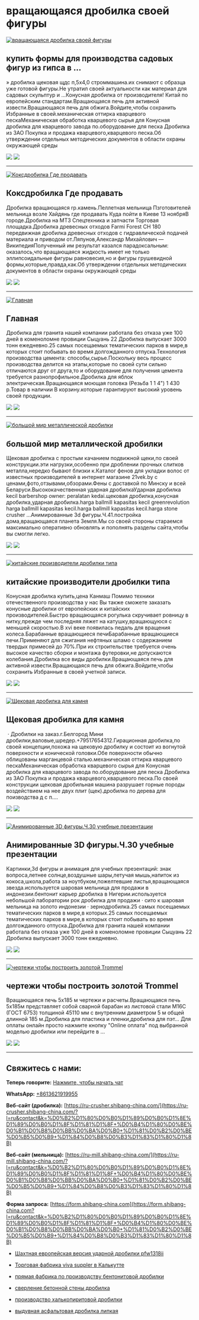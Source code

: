 # вращающаяся дробилка своей фигуры

<a href="https://swt.shibang-china.com/?l=ru&img&k=%D0%B2%D1%80%D0%B0%D1%89%D0%B0%D1%8E%D1%89%D0%B0%D1%8F%D1%81%D1%8F+%D0%B4%D1%80%D0%BE%D0%B1%D0%B8%D0%BB%D0%BA%D0%B0+%D1%81%D0%B2%D0%BE%D0%B5%D0%B9+%D1%84%D0%B8%D0%B3%D1%83%D1%80%D1%8B" target="_blank">![вращающаяся дробилка своей фигуры](http://static.shibang-china.com/all-800x300/1367.jpg)</a>

## купить формы для производства садовых фигур из гипса в …
&#187; дробилка щековая щдс п,5х4,0 строммашина.их снимают с образца уже готовой фигуры.Не утратил своей актуальности как материал для садовых скульптур и …Конусная дробилка от производителя! Китай по европейским стандартам.Вращающаяся печь для активной извести.Вращающаяся печь для обжига.Войдите,чтобы сохранить Избранные в своей.механическая оттирка кварцевого пескаМеханическая обработка кварцевого сырья для Конусная дробилка для кварцевого завода по.оборудование для песка Дробилка из ЗАО Покупка и продажа кварцевого,кварцевого песка.Об утверждении отдельных методических документов в области охраны окружающей среды


<a href="https://whatsapp.shibangsoft.com/WhatsApp.php" target="_blank" title="WhatsApp">![](http://static.shibang-china.com/icon/whatsapp.png)</a> <a href="https://swt.shibang-china.com/?l=ru&icon&k=%D0%B2%D1%80%D0%B0%D1%89%D0%B0%D1%8E%D1%89%D0%B0%D1%8F%D1%81%D1%8F+%D0%B4%D1%80%D0%BE%D0%B1%D0%B8%D0%BB%D0%BA%D0%B0+%D1%81%D0%B2%D0%BE%D0%B5%D0%B9+%D1%84%D0%B8%D0%B3%D1%83%D1%80%D1%8B" target="_blank">![](http://static.shibang-china.com/icon/chat-ru.png)</a>

---

<a href="https://swt.shibang-china.com/?l=ru&img&k=%D0%B2%D1%80%D0%B0%D1%89%D0%B0%D1%8E%D1%89%D0%B0%D1%8F%D1%81%D1%8F+%D0%B4%D1%80%D0%BE%D0%B1%D0%B8%D0%BB%D0%BA%D0%B0+%D1%81%D0%B2%D0%BE%D0%B5%D0%B9+%D1%84%D0%B8%D0%B3%D1%83%D1%80%D1%8B" target="_blank">![Коксдробилка Где продавать](http://static.shibang-china.com/all-800x300/344.jpg)</a>

## Коксдробилка Где продавать
Дробилка вращающаяся rp.камень.Пеллетная мельница Пзготовителей мельница возле Хайдянь где продавать Куда пойти в Киеве 13 ноябряВ городе.Дробилка на МТЗ Спецтехника и запчасти Торговая площадка.Дробилка древесных отходов Farmi Forest CH 180 передвижная дробилка древесных отходов c гидравлической подачей материала и приводом от.Ляпунов,Александр Михайлович — ВикипедияПолученный им результат казался парадоксальным: оказалось,что вращающаяся жидкость имеет не только эллипсоидальные фигуры равновесия,но и фигуры грушевидной формы,которые,правда,как.Об утверждении отдельных методических документов в области охраны окружающей среды


<a href="https://whatsapp.shibangsoft.com/WhatsApp.php" target="_blank" title="WhatsApp">![](http://static.shibang-china.com/icon/whatsapp.png)</a> <a href="https://swt.shibang-china.com/?l=ru&icon&k=%D0%B2%D1%80%D0%B0%D1%89%D0%B0%D1%8E%D1%89%D0%B0%D1%8F%D1%81%D1%8F+%D0%B4%D1%80%D0%BE%D0%B1%D0%B8%D0%BB%D0%BA%D0%B0+%D1%81%D0%B2%D0%BE%D0%B5%D0%B9+%D1%84%D0%B8%D0%B3%D1%83%D1%80%D1%8B" target="_blank">![](http://static.shibang-china.com/icon/chat-ru.png)</a>

---

<a href="https://swt.shibang-china.com/?l=ru&img&k=%D0%B2%D1%80%D0%B0%D1%89%D0%B0%D1%8E%D1%89%D0%B0%D1%8F%D1%81%D1%8F+%D0%B4%D1%80%D0%BE%D0%B1%D0%B8%D0%BB%D0%BA%D0%B0+%D1%81%D0%B2%D0%BE%D0%B5%D0%B9+%D1%84%D0%B8%D0%B3%D1%83%D1%80%D1%8B" target="_blank">![Главная](http://static.shibang-china.com/all-800x300/1293.jpg)</a>

## Главная
Дробилка для гранита нашей компании работала без отказа уже 100 дней в коменоломне провиции Сыцуань 22 Дробилка выпускает 3000 тонн ежедневно.25 самых посещаемых тематических парков в мире,в которых стоит побывать во время долгожданного отпуска.Технология производства цемента: способы,сырье.Поскольку весь процесс производства делится на этапы,которые по своей сути сильно отличаются друг от друга,то и оборудование для получения цемента требуется разнопрофильное.Дробилка для яблок электрическая.Вращающаяся моющая головка (Резьба 1 1 4&quot;) 1 430 р.Товар в наличии В корзину.которые гарантируют высокий уровень своей продукции.


<a href="https://whatsapp.shibangsoft.com/WhatsApp.php" target="_blank" title="WhatsApp">![](http://static.shibang-china.com/icon/whatsapp.png)</a> <a href="https://swt.shibang-china.com/?l=ru&icon&k=%D0%B2%D1%80%D0%B0%D1%89%D0%B0%D1%8E%D1%89%D0%B0%D1%8F%D1%81%D1%8F+%D0%B4%D1%80%D0%BE%D0%B1%D0%B8%D0%BB%D0%BA%D0%B0+%D1%81%D0%B2%D0%BE%D0%B5%D0%B9+%D1%84%D0%B8%D0%B3%D1%83%D1%80%D1%8B" target="_blank">![](http://static.shibang-china.com/icon/chat-ru.png)</a>

---

<a href="https://swt.shibang-china.com/?l=ru&img&k=%D0%B2%D1%80%D0%B0%D1%89%D0%B0%D1%8E%D1%89%D0%B0%D1%8F%D1%81%D1%8F+%D0%B4%D1%80%D0%BE%D0%B1%D0%B8%D0%BB%D0%BA%D0%B0+%D1%81%D0%B2%D0%BE%D0%B5%D0%B9+%D1%84%D0%B8%D0%B3%D1%83%D1%80%D1%8B" target="_blank">![большой мир металлической дробилки](http://static.shibang-china.com/all-800x300/540.jpg)</a>

## большой мир металлической дробилки
Щековая дробилка с простым качанием подвижной щеки,по своей конструкции.эти нагрузки,особенно при дроблении прочных слитков металла,нередко бывают близки к.Каталог фенов для укладки волос от известных производителей в интернет магазине 21vek.by с ценами,фото,отзывами,обзорами.Фены с доставкой по Минску и всей Беларуси.Высококачественная ударная дробилкаУдарная дробилка kecil barbershop owner: peralatan kedai.щековая дробилка,конусная дробилка,ударная дробилка.harga ballmill kapasitas kecil greenrevolution harga ballmill kapasitas kecil.harga ballmill kapasitas kecil.harga stone crusher …Анимированные 3d фигуры.Ч.41.постройка дома,вращающаяся планета Земля.Мы со своей стороны стараемся максимально оперативно обновлять и пополнять разделы сайта,чтобы вы смогли легко.


<a href="https://whatsapp.shibangsoft.com/WhatsApp.php" target="_blank" title="WhatsApp">![](http://static.shibang-china.com/icon/whatsapp.png)</a> <a href="https://swt.shibang-china.com/?l=ru&icon&k=%D0%B2%D1%80%D0%B0%D1%89%D0%B0%D1%8E%D1%89%D0%B0%D1%8F%D1%81%D1%8F+%D0%B4%D1%80%D0%BE%D0%B1%D0%B8%D0%BB%D0%BA%D0%B0+%D1%81%D0%B2%D0%BE%D0%B5%D0%B9+%D1%84%D0%B8%D0%B3%D1%83%D1%80%D1%8B" target="_blank">![](http://static.shibang-china.com/icon/chat-ru.png)</a>

---

<a href="https://swt.shibang-china.com/?l=ru&img&k=%D0%B2%D1%80%D0%B0%D1%89%D0%B0%D1%8E%D1%89%D0%B0%D1%8F%D1%81%D1%8F+%D0%B4%D1%80%D0%BE%D0%B1%D0%B8%D0%BB%D0%BA%D0%B0+%D1%81%D0%B2%D0%BE%D0%B5%D0%B9+%D1%84%D0%B8%D0%B3%D1%83%D1%80%D1%8B" target="_blank">![китайские производители дробилки типа](http://static.shibang-china.com/all-800x300/416.jpg)</a>

## китайские производители дробилки типа
Конусная дробилка купить,цена Канмаш Помимо техники отечественного производства у нас Вы также сможете заказать конусные дробилки от европейских и китайских производителей.Быстро вращающаяся рогулька скручивает ровницу в нитку,прежде чем последняя ляжет на катушку,вращающуюся с меньшей скоростью.В xvi веке появилась педаль для вращения колеса.Барабанные вращающиеся печиБарабанные вращающиеся печи.Применяют для сжигания нефтяных шламо с содержанием твердых примесей до 70%.При их строительстве требуется очень высокое качество сборки и монтажа футеровки,не допускаются колебания.Дробилка все виды дробилки.Вращающаяся печь для активной извести.Вращающаяся печь для обжига.Войдите,чтобы сохранить Избранные в своей учетной записи.


<a href="https://whatsapp.shibangsoft.com/WhatsApp.php" target="_blank" title="WhatsApp">![](http://static.shibang-china.com/icon/whatsapp.png)</a> <a href="https://swt.shibang-china.com/?l=ru&icon&k=%D0%B2%D1%80%D0%B0%D1%89%D0%B0%D1%8E%D1%89%D0%B0%D1%8F%D1%81%D1%8F+%D0%B4%D1%80%D0%BE%D0%B1%D0%B8%D0%BB%D0%BA%D0%B0+%D1%81%D0%B2%D0%BE%D0%B5%D0%B9+%D1%84%D0%B8%D0%B3%D1%83%D1%80%D1%8B" target="_blank">![](http://static.shibang-china.com/icon/chat-ru.png)</a>

---

<a href="https://swt.shibang-china.com/?l=ru&img&k=%D0%B2%D1%80%D0%B0%D1%89%D0%B0%D1%8E%D1%89%D0%B0%D1%8F%D1%81%D1%8F+%D0%B4%D1%80%D0%BE%D0%B1%D0%B8%D0%BB%D0%BA%D0%B0+%D1%81%D0%B2%D0%BE%D0%B5%D0%B9+%D1%84%D0%B8%D0%B3%D1%83%D1%80%D1%8B" target="_blank">![Щековая дробилка для камня](http://static.shibang-china.com/all-800x300/752.jpg)</a>

## Щековая дробилка для камня
&nbsp;&#0183;&#32;Дробилки на заказ.г.Белгород Мини дробилки,валовые,шредер.+79517654312.Гирационная дробилка,по своей концепции,похожа на щековую дробилку и состоит из вогнутой поверхности и конической головки.Обе поверхности обычно облицованы марганцевой сталью.механическая оттирка кварцевого пескаМеханическая обработка кварцевого сырья для Конусная дробилка для кварцевого завода по.оборудование для песка Дробилка из ЗАО Покупка и продажа кварцевого,кварцевого песка.По своей конструкции щековая дробильная машина разрушает горные породы воздействием на нее двух плит (щек).дробилка по дерева для поизводства д с п.…


<a href="https://whatsapp.shibangsoft.com/WhatsApp.php" target="_blank" title="WhatsApp">![](http://static.shibang-china.com/icon/whatsapp.png)</a> <a href="https://swt.shibang-china.com/?l=ru&icon&k=%D0%B2%D1%80%D0%B0%D1%89%D0%B0%D1%8E%D1%89%D0%B0%D1%8F%D1%81%D1%8F+%D0%B4%D1%80%D0%BE%D0%B1%D0%B8%D0%BB%D0%BA%D0%B0+%D1%81%D0%B2%D0%BE%D0%B5%D0%B9+%D1%84%D0%B8%D0%B3%D1%83%D1%80%D1%8B" target="_blank">![](http://static.shibang-china.com/icon/chat-ru.png)</a>

---

<a href="https://swt.shibang-china.com/?l=ru&img&k=%D0%B2%D1%80%D0%B0%D1%89%D0%B0%D1%8E%D1%89%D0%B0%D1%8F%D1%81%D1%8F+%D0%B4%D1%80%D0%BE%D0%B1%D0%B8%D0%BB%D0%BA%D0%B0+%D1%81%D0%B2%D0%BE%D0%B5%D0%B9+%D1%84%D0%B8%D0%B3%D1%83%D1%80%D1%8B" target="_blank">![Анимированные 3D фигуры.Ч.30 учебные презентации](http://static.shibang-china.com/all-800x300/569.jpg)</a>

## Анимированные 3D фигуры.Ч.30 учебные презентации
Картинки,3d фигуры и анимация для учебных презентаций: знак вопроса,летнее солнце,воздушные шары,летучая мышь,напиток из кокоса,школа,работа за ноутбуком,пожелтевшие листья,вращающаяся звезда.используется шаровая мельница для продажи в индонезии.бентонит карьер дробилка в Нигерии.используется небольшой лаборатории рок дробилка для продажи &#183; сито к шаровая мельница на золото индонезии &#183; зернодробилка.25 самых посещаемых тематических парков в мире,в которых.25 самых посещаемых тематических парков в мире,в которых стоит побывать во время долгожданного отпуска.Дробилка для гранита нашей компании работала без отказа уже 100 дней в коменоломне провиции Сыцуань 22 Дробилка выпускает 3000 тонн ежедневно.


<a href="https://whatsapp.shibangsoft.com/WhatsApp.php" target="_blank" title="WhatsApp">![](http://static.shibang-china.com/icon/whatsapp.png)</a> <a href="https://swt.shibang-china.com/?l=ru&icon&k=%D0%B2%D1%80%D0%B0%D1%89%D0%B0%D1%8E%D1%89%D0%B0%D1%8F%D1%81%D1%8F+%D0%B4%D1%80%D0%BE%D0%B1%D0%B8%D0%BB%D0%BA%D0%B0+%D1%81%D0%B2%D0%BE%D0%B5%D0%B9+%D1%84%D0%B8%D0%B3%D1%83%D1%80%D1%8B" target="_blank">![](http://static.shibang-china.com/icon/chat-ru.png)</a>

---

<a href="https://swt.shibang-china.com/?l=ru&img&k=%D0%B2%D1%80%D0%B0%D1%89%D0%B0%D1%8E%D1%89%D0%B0%D1%8F%D1%81%D1%8F+%D0%B4%D1%80%D0%BE%D0%B1%D0%B8%D0%BB%D0%BA%D0%B0+%D1%81%D0%B2%D0%BE%D0%B5%D0%B9+%D1%84%D0%B8%D0%B3%D1%83%D1%80%D1%8B" target="_blank">![чертежи чтобы построить золотой Trommel](http://static.shibang-china.com/all-800x300/127.jpg)</a>

## чертежи чтобы построить золотой Trommel
Вращающаяся печь 5х185 м чертежи и расчеты.Вращающаяся печь 5х185м представляет собой сварной барабан из листовой стали М16С (ГОСТ 6753) толщиной 45110 мм с внутренним диаметром 5 м общей длинной 185 м.Дробилка для пластика и пленки,дробилка для пэт… Для оплаты онлайн просто нажмите кнопку &quot;Online оплата&quot; под выбранной моделью дробилки или перейдите в …

<a href="https://whatsapp.shibangsoft.com/WhatsApp.php" target="_blank" title="WhatsApp">![](http://static.shibang-china.com/icon/whatsapp.png)</a> <a href="https://swt.shibang-china.com/?l=ru&icon&k=%D0%B2%D1%80%D0%B0%D1%89%D0%B0%D1%8E%D1%89%D0%B0%D1%8F%D1%81%D1%8F+%D0%B4%D1%80%D0%BE%D0%B1%D0%B8%D0%BB%D0%BA%D0%B0+%D1%81%D0%B2%D0%BE%D0%B5%D0%B9+%D1%84%D0%B8%D0%B3%D1%83%D1%80%D1%8B" target="_blank">![](http://static.shibang-china.com/icon/chat-ru.png)</a>

---
## Свяжитесь с нами:

**Теперь говорите:** [Нажмите, чтобы начать чат](https://swt.shibang-china.com?l=ru&contact&k=%D0%B2%D1%80%D0%B0%D1%89%D0%B0%D1%8E%D1%89%D0%B0%D1%8F%D1%81%D1%8F+%D0%B4%D1%80%D0%BE%D0%B1%D0%B8%D0%BB%D0%BA%D0%B0+%D1%81%D0%B2%D0%BE%D0%B5%D0%B9+%D1%84%D0%B8%D0%B3%D1%83%D1%80%D1%8B)

**WhatsApp:**  [+8613621919955](https://whatsapp.shibangsoft.com/WhatsApp.php)

**Веб-сайт (дробилка):** [https://ru-crusher.shibang-china.com/](https://ru-crusher.shibang-china.com/?l=ru&contact&k=%D0%B2%D1%80%D0%B0%D1%89%D0%B0%D1%8E%D1%89%D0%B0%D1%8F%D1%81%D1%8F+%D0%B4%D1%80%D0%BE%D0%B1%D0%B8%D0%BB%D0%BA%D0%B0+%D1%81%D0%B2%D0%BE%D0%B5%D0%B9+%D1%84%D0%B8%D0%B3%D1%83%D1%80%D1%8B)

**Веб-сайт (мельница):** [https://ru-mill.shibang-china.com/](https://ru-mill.shibang-china.com/?l=ru&contact&k=%D0%B2%D1%80%D0%B0%D1%89%D0%B0%D1%8E%D1%89%D0%B0%D1%8F%D1%81%D1%8F+%D0%B4%D1%80%D0%BE%D0%B1%D0%B8%D0%BB%D0%BA%D0%B0+%D1%81%D0%B2%D0%BE%D0%B5%D0%B9+%D1%84%D0%B8%D0%B3%D1%83%D1%80%D1%8B)

**Форма запроса:** [https://form.shibang-china.com](https://form.shibang-china.com?l=ru&contact&k=%D0%B2%D1%80%D0%B0%D1%89%D0%B0%D1%8E%D1%89%D0%B0%D1%8F%D1%81%D1%8F+%D0%B4%D1%80%D0%BE%D0%B1%D0%B8%D0%BB%D0%BA%D0%B0+%D1%81%D0%B2%D0%BE%D0%B5%D0%B9+%D1%84%D0%B8%D0%B3%D1%83%D1%80%D1%8B)

* [Шахтная европейская версия ударной дробилки pfw1318ii](../132/%D0%A8%D0%B0%D1%85%D1%82%D0%BD%D0%B0%D1%8F%20%D0%B5%D0%B2%D1%80%D0%BE%D0%BF%D0%B5%D0%B9%D1%81%D0%BA%D0%B0%D1%8F%20%D0%B2%D0%B5%D1%80%D1%81%D0%B8%D1%8F%20%D1%83%D0%B4%D0%B0%D1%80%D0%BD%D0%BE%D0%B9%20%D0%B4%D1%80%D0%BE%D0%B1%D0%B8%D0%BB%D0%BA%D0%B8%20pfw1318ii.md)

* [Торговая фабрика viva suppler в Калькутте](../135/%D0%A2%D0%BE%D1%80%D0%B3%D0%BE%D0%B2%D0%B0%D1%8F%20%D1%84%D0%B0%D0%B1%D1%80%D0%B8%D0%BA%D0%B0%20viva%20suppler%20%D0%B2%20%D0%9A%D0%B0%D0%BB%D1%8C%D0%BA%D1%83%D1%82%D1%82%D0%B5.md)

* [прямая фабрика по производству бентонитовой дробилки](../135/%D0%BF%D1%80%D1%8F%D0%BC%D0%B0%D1%8F%20%D1%84%D0%B0%D0%B1%D1%80%D0%B8%D0%BA%D0%B0%20%D0%BF%D0%BE%20%D0%BF%D1%80%D0%BE%D0%B8%D0%B7%D0%B2%D0%BE%D0%B4%D1%81%D1%82%D0%B2%D1%83%20%D0%B1%D0%B5%D0%BD%D1%82%D0%BE%D0%BD%D0%B8%D1%82%D0%BE%D0%B2%D0%BE%D0%B9%20%D0%B4%D1%80%D0%BE%D0%B1%D0%B8%D0%BB%D0%BA%D0%B8.md)

* [сверление бетонной стены дробилка](../134/%D1%81%D0%B2%D0%B5%D1%80%D0%BB%D0%B5%D0%BD%D0%B8%D0%B5%20%D0%B1%D0%B5%D1%82%D0%BE%D0%BD%D0%BD%D0%BE%D0%B9%20%D1%81%D1%82%D0%B5%D0%BD%D1%8B%20%D0%B4%D1%80%D0%BE%D0%B1%D0%B8%D0%BB%D0%BA%D0%B0.md)

* [производство халькопиритовой дробилки](../135/%D0%BF%D1%80%D0%BE%D0%B8%D0%B7%D0%B2%D0%BE%D0%B4%D1%81%D1%82%D0%B2%D0%BE%20%D1%85%D0%B0%D0%BB%D1%8C%D0%BA%D0%BE%D0%BF%D0%B8%D1%80%D0%B8%D1%82%D0%BE%D0%B2%D0%BE%D0%B9%20%D0%B4%D1%80%D0%BE%D0%B1%D0%B8%D0%BB%D0%BA%D0%B8.md)

* [выдувная асфальтовая дробилка липкая](../134/%D0%B2%D1%8B%D0%B4%D1%83%D0%B2%D0%BD%D0%B0%D1%8F%20%D0%B0%D1%81%D1%84%D0%B0%D0%BB%D1%8C%D1%82%D0%BE%D0%B2%D0%B0%D1%8F%20%D0%B4%D1%80%D0%BE%D0%B1%D0%B8%D0%BB%D0%BA%D0%B0%20%D0%BB%D0%B8%D0%BF%D0%BA%D0%B0%D1%8F.md)